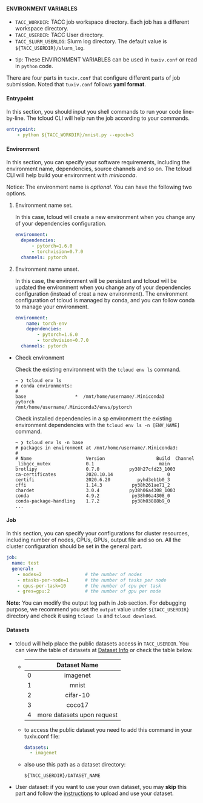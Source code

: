 #### ENVIRONMENT VARIABLES

+ `TACC_WORKDIR`: TACC job workspace directory. Each job has a different workspace directory.
+ `TACC_USERDIR`: TACC User directory.
+ `TACC_SLURM_USERLOG`: Slurm log directory. The default value is `${TACC_USERDIR}/slurm_log`.
- tip: These ENVIRONMENT VARIABLES can be used in `tuxiv.conf` or read in `python` code.

There are four parts in `tuxiv.conf` that configure different parts of job submission. Noted that `tuxiv.conf` follows **yaml format**.

#### Entrypoint

  In this section, you should input you shell commands to run your code line-by-line. The tcloud CLI will help run the job according to your commands.

  ~~~yaml
  entrypoint:
      - python ${TACC_WORKDIR}/mnist.py --epoch=3 
  ~~~

#### Environment

  In this section, you can specify your software requirements, including the environment name, dependencies, source channels and so on. The tcloud CLI will help build your environment with *miniconda*.

  Notice: The environment name is *optional*. You can have the following two options.
  1. Environment name set. 
      
      In this case, tcloud will create a new environment when you change any of your dependencies configuration.
      ~~~yaml
      environment:
        dependencies:
            - pytorch=1.6.0
            - torchvision=0.7.0
        channels: pytorch
      ~~~
  2. Environment name unset. 

      In this case, the environment will be persistent and tcloud will be updated the environment when you change any of your dependencies configuration (instead of creat a new environment).
      The environment configuration of tcloud is managed by conda, and you can follow conda to manage your environment.
      ~~~yaml
      environment:
          name: torch-env
          dependencies:
              - pytorch=1.6.0
              - torchvision=0.7.0
        channels: pytorch
      ~~~
  + Check environment

    Check the existing environment with the `tcloud env ls` command.
    ```
    ~ ❯ tcloud env ls
    # conda environments:
    #
    base                  *  /mnt/home/username/.Miniconda3
    pytorch                  /mnt/home/username/.Miniconda3/envs/pytorch
    ```
    Check installed dependencies in a sp environment
    the existing environment dependencies with the `tcloud env ls -n [ENV_NAME]` command.
    ```
    ~ ❯ tcloud env ls -n base                                                                        
    # packages in environment at /mnt/home/username/.Miniconda3:
    #
    # Name                    Version                   Build  Channel
    _libgcc_mutex             0.1                        main
    brotlipy                  0.7.0           py38h27cfd23_1003
    ca-certificates           2020.10.14                    0
    certifi                   2020.6.20          pyhd3eb1b0_3
    cffi                      1.14.3           py38h261ae71_2
    chardet                   3.0.4           py38h06a4308_1003
    conda                     4.9.2            py38h06a4308_0
    conda-package-handling    1.7.2            py38h03888b9_0
    ...
    ```

#### Job

  In this section, you can specify your configurations for cluster resources, including number of nodes, CPUs, GPUs, output file and so on. All the cluster configuration should be set in the general part.

  ~~~yaml
  job:
    name: test
    general:
      - nodes=2                # the number of nodes
      - ntasks-per-node=1      # the number of tasks per node
      - cpus-per-task=10       # the number of cpu per task
      - gres=gpu:2             # the number of gpu per node
  ~~~

  **Note:** You can modify the output log path in Job section. For debugging purpose, we recommend you set the `output` value under `${TACC_USERDIR}` directory and check it using `tcloud ls` and `tcloud download`.

#### Datasets
  - tcloud will help place the public datasets access in `TACC_USERDIR`. You can view the table of  datasets at [Dataset Info](https://docs.google.com/spreadsheets/d/18qi2YpYvuXkWns7KY9pHYQclhS1Yyt5ysqgZ4plYcTg/edit#gid=0) or check the table below.

      - 
        |  | Dataset Name |
        | :------: | :------: |
        | 0 | imagenet |
        | 1 | mnist |
        | 2 | cifar-10 |
        | 3 | coco17 |
        | 4 | more datasets upon request |

    - to access the public dataset you need to add this command in your tuxiv.conf file:
      ~~~yaml
      datasets:
        - imagenet
      ~~~
    - also use this path as a dataset directory:
      ~~~shell
      ${TACC_USERDIR}/DATASET_NAME
      ~~~
  - User dataset: if you want to use your own dataset, you may **skip** this part and follow the [instructions](docs/user_dataset.md) to upload and use your dataset.

  